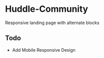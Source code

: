 # Huddle-Community
Responsive landing page with alternate blocks

## Todo
- Add Mobile Responsive Design
